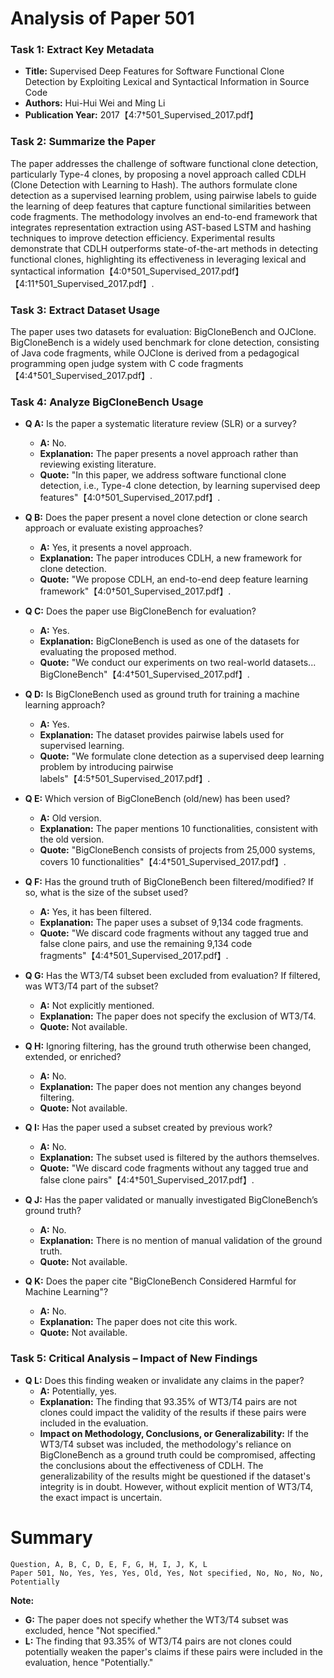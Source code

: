 # Analysis of Paper 501

### Task 1: Extract Key Metadata

- **Title:** Supervised Deep Features for Software Functional Clone Detection by Exploiting Lexical and Syntactical Information in Source Code
- **Authors:** Hui-Hui Wei and Ming Li
- **Publication Year:** 2017【4:7†501_Supervised_2017.pdf】

### Task 2: Summarize the Paper

The paper addresses the challenge of software functional clone detection, particularly Type-4 clones, by proposing a novel approach called CDLH (Clone Detection with Learning to Hash). The authors formulate clone detection as a supervised learning problem, using pairwise labels to guide the learning of deep features that capture functional similarities between code fragments. The methodology involves an end-to-end framework that integrates representation extraction using AST-based LSTM and hashing techniques to improve detection efficiency. Experimental results demonstrate that CDLH outperforms state-of-the-art methods in detecting functional clones, highlighting its effectiveness in leveraging lexical and syntactical information【4:0†501_Supervised_2017.pdf】【4:11†501_Supervised_2017.pdf】.

### Task 3: Extract Dataset Usage

The paper uses two datasets for evaluation: BigCloneBench and OJClone. BigCloneBench is a widely used benchmark for clone detection, consisting of Java code fragments, while OJClone is derived from a pedagogical programming open judge system with C code fragments【4:4†501_Supervised_2017.pdf】.

### Task 4: Analyze BigCloneBench Usage

- **Q A:** Is the paper a systematic literature review (SLR) or a survey?
  - **A:** No.
  - **Explanation:** The paper presents a novel approach rather than reviewing existing literature.
  - **Quote:** "In this paper, we address software functional clone detection, i.e., Type-4 clone detection, by learning supervised deep features"【4:0†501_Supervised_2017.pdf】.

- **Q B:** Does the paper present a novel clone detection or clone search approach or evaluate existing approaches?
  - **A:** Yes, it presents a novel approach.
  - **Explanation:** The paper introduces CDLH, a new framework for clone detection.
  - **Quote:** "We propose CDLH, an end-to-end deep feature learning framework"【4:0†501_Supervised_2017.pdf】.

- **Q C:** Does the paper use BigCloneBench for evaluation?
  - **A:** Yes.
  - **Explanation:** BigCloneBench is used as one of the datasets for evaluating the proposed method.
  - **Quote:** "We conduct our experiments on two real-world datasets... BigCloneBench"【4:4†501_Supervised_2017.pdf】.

- **Q D:** Is BigCloneBench used as ground truth for training a machine learning approach?
  - **A:** Yes.
  - **Explanation:** The dataset provides pairwise labels used for supervised learning.
  - **Quote:** "We formulate clone detection as a supervised deep learning problem by introducing pairwise labels"【4:5†501_Supervised_2017.pdf】.

- **Q E:** Which version of BigCloneBench (old/new) has been used?
  - **A:** Old version.
  - **Explanation:** The paper mentions 10 functionalities, consistent with the old version.
  - **Quote:** "BigCloneBench consists of projects from 25,000 systems, covers 10 functionalities"【4:4†501_Supervised_2017.pdf】.

- **Q F:** Has the ground truth of BigCloneBench been filtered/modified? If so, what is the size of the subset used?
  - **A:** Yes, it has been filtered.
  - **Explanation:** The paper uses a subset of 9,134 code fragments.
  - **Quote:** "We discard code fragments without any tagged true and false clone pairs, and use the remaining 9,134 code fragments"【4:4†501_Supervised_2017.pdf】.

- **Q G:** Has the WT3/T4 subset been excluded from evaluation? If filtered, was WT3/T4 part of the subset?
  - **A:** Not explicitly mentioned.
  - **Explanation:** The paper does not specify the exclusion of WT3/T4.
  - **Quote:** Not available.

- **Q H:** Ignoring filtering, has the ground truth otherwise been changed, extended, or enriched?
  - **A:** No.
  - **Explanation:** The paper does not mention any changes beyond filtering.
  - **Quote:** Not available.

- **Q I:** Has the paper used a subset created by previous work?
  - **A:** No.
  - **Explanation:** The subset used is filtered by the authors themselves.
  - **Quote:** "We discard code fragments without any tagged true and false clone pairs"【4:4†501_Supervised_2017.pdf】.

- **Q J:** Has the paper validated or manually investigated BigCloneBench’s ground truth?
  - **A:** No.
  - **Explanation:** There is no mention of manual validation of the ground truth.
  - **Quote:** Not available.

- **Q K:** Does the paper cite "BigCloneBench Considered Harmful for Machine Learning"?
  - **A:** No.
  - **Explanation:** The paper does not cite this work.
  - **Quote:** Not available.

### Task 5: Critical Analysis – Impact of New Findings

- **Q L:** Does this finding weaken or invalidate any claims in the paper?
  - **A:** Potentially, yes.
  - **Explanation:** The finding that 93.35% of WT3/T4 pairs are not clones could impact the validity of the results if these pairs were included in the evaluation.
  - **Impact on Methodology, Conclusions, or Generalizability:** If the WT3/T4 subset was included, the methodology's reliance on BigCloneBench as a ground truth could be compromised, affecting the conclusions about the effectiveness of CDLH. The generalizability of the results might be questioned if the dataset's integrity is in doubt. However, without explicit mention of WT3/T4, the exact impact is uncertain.

# Summary

```
Question, A, B, C, D, E, F, G, H, I, J, K, L
Paper 501, No, Yes, Yes, Yes, Old, Yes, Not specified, No, No, No, No, Potentially
```

**Note:**  
- **G:** The paper does not specify whether the WT3/T4 subset was excluded, hence "Not specified."
- **L:** The finding that 93.35% of WT3/T4 pairs are not clones could potentially weaken the paper's claims if these pairs were included in the evaluation, hence "Potentially."
